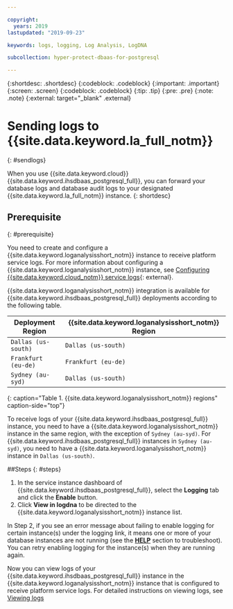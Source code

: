 ```yaml
---

copyright:
  years: 2019
lastupdated: "2019-09-23"

keywords: logs, logging, Log Analysis, LogDNA

subcollection: hyper-protect-dbaas-for-postgresql

---
```


{:shortdesc: .shortdesc}
{:codeblock: .codeblock}
{:important: .important}
{:screen: .screen}
{:codeblock: .codeblock}
{:tip: .tip}
{:pre: .pre}
{:note: .note}
{:external: target="_blank" .external}

# Sending logs to {{site.data.keyword.la_full_notm}}
{: #sendlogs}

When you use {{site.data.keyword.cloud}} {{site.data.keyword.ihsdbaas_postgresql_full}}, you can forward your database logs and database audit logs to your designated {{site.data.keyword.la_full_notm}} instance.
{: shortdesc}

## Prerequisite
{: #prerequisite}

You need to create and configure a {{site.data.keyword.loganalysisshort_notm}} instance to receive platform service logs. For more information about configuring a {{site.data.keyword.loganalysisshort_notm}} instance, see [Configuring {{site.data.keyword.cloud_notm}} service logs](/docs/services/Log-Analysis-with-LogDNA?topic=LogDNA-config_svc_logs){: external}.

{{site.data.keyword.loganalysisshort_notm}} integration is available for {{site.data.keyword.ihsdbaas_postgresql_full}} deployments according to the following table.

Deployment Region | {{site.data.keyword.loganalysisshort_notm}} Region
----------|-----------
`Dallas (us-south)` | `Dallas (us-south)`
`Frankfurt (eu-de)` | `Frankfurt (eu-de)`
`Sydney (au-syd)` | `Dallas (us-south)`
{: caption="Table 1. {{site.data.keyword.loganalysisshort_notm}} regions" caption-side="top"}

To receive logs of your {{site.data.keyword.ihsdbaas_postgresql_full}} instance, you need to have a {{site.data.keyword.loganalysisshort_notm}} instance in the same region, with the exception of `Sydney (au-syd)`. For {{site.data.keyword.ihsdbaas_postgresql_full}} instances in `Sydney (au-syd)`, you need to have a {{site.data.keyword.loganalysisshort_notm}} instance in `Dallas (us-south)`.

##Steps
{: #steps}

1. In the service instance dashboard of {{site.data.keyword.ihsdbaas_postgresql_full}}, select the **Logging** tab and click the **Enable** button.
2. Click **View in logdna** to be directed to the {{site.data.keyword.loganalysisshort_notm}} instance list.

In Step 2, if you see an error message about failing to enable logging for certain instance(s) under the logging link, it means one or more of your database instances are not running (see the [ **HELP**](/docs/services/hyper-protect-dbaas-for-postgresql?topic=hyper-protect-dbaas-for-postgresql-getting-help-and-support) section to troubleshoot). You can retry enabling logging for the instance(s) when they are running again.

Now you can view logs of your {{site.data.keyword.ihsdbaas_postgresql_full}} instance in the {{site.data.keyword.loganalysisshort_notm}} instance that is configured to receive platform service logs. For detailed instructions on viewing logs, see [Viewing logs](/docs/services/Log-Analysis-with-LogDNA?topic=LogDNA-view_logs)

